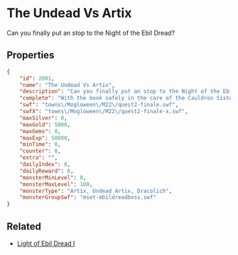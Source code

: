 # The Undead Vs Artix

Can you finally put an stop to the Night of the Ebil Dread?

## Properties

```json
{
    "id": 2001,
    "name": "The Undead Vs Artix",
    "description": "Can you finally put an stop to the Night of the Ebil Dread?",
    "complete": "With the book safely in the care of the Cauldron Sisters, it's time to get back to celebrating Mogloween!",
    "swf": "towns\/Mogloween\/M22\/quest2-finale.swf",
    "swfX": "towns\/Mogloween\/M22\/quest2-finale-x.swf",
    "maxSilver": 0,
    "maxGold": 5000,
    "maxGems": 0,
    "maxExp": 50000,
    "minTime": 0,
    "counter": 0,
    "extra": "",
    "dailyIndex": 0,
    "dailyReward": 0,
    "monsterMinLevel": 0,
    "monsterMaxLevel": 100,
    "monsterType": "Artix, Undead Artix, Dracolich",
    "monsterGroupSwf": "mset-ebildreadboss.swf"
}
```

## Related

- [Light of Ebil Dread I](../items/21168-light-of-ebil-dread-i.md)

